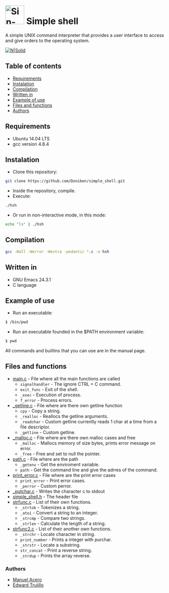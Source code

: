 # <a href="https://github.com/Manga08/simple-shul"><img src="https://upload.wikimedia.org/wikipedia/commons/thumb/4/4b/Bash_Logo_Colored.svg/1200px-Bash_Logo_Colored.svg.png" alt="Sin-ti-tulo-1" width="60" height="60" border="0"></a> Simple shell

A simple UNIX command interpreter that provides a user interface to access and give orders to the operating system.

[![N|Solid](https://lh3.googleusercontent.com/proxy/2HXz0jssqnR8UlxW-L4WhobBnk6O5QIBTWoUo0sv31Fbfb1pQBGFdzjZeH4UC2OCy-109f4onDje0o4eKvmSPPUYL2RQ8CSkAkJEMXcbutDOWFb-FZOdlbJZwckfRr0Eqrh2hEhSZwgnCPvzAkSoJRAj50s)](https://github.com/Manga08/simple-shull)

## Table of contents
* [Requirements](#requirements)
* [Instalation](#instalation)
* [Compilation](#compilation)
* [Written in](#written-in)
* [Example of use](#example-of-use)
* [Files and functions](#files-and-functions)
* [Authors](#authors)
## Requirements
* Ubuntu 14.04 LTS
* gcc version 4.8.4
## Instalation
*  Clone this repository:
```sh
git clone https://github.com/Doniben/simple_shell.git
```
* Inside the repository, compile.
* Execute:
```sh
./hsh
```
* Or run in non-interactive mode, in this mode:
```sh
echo "ls" | ./hsh
```
## Compilation
```sh
gcc -Wall -Werror -Wextra -pedantic *.c -o hsh
```
## Written in
* GNU Emacs 24.3.1
* C language
## Example of use
* Run an executable:
```sh
$ /bin/pwd
```
* Run an executable founded in the $PATH environment variable:
```sh
$ pwd
```
All commands and builtins that you can use are in the manual page.
## Files and functions
* [main.c](main.c) - File where all the main functions are called
  * `signalhandler` - The ignore CTRL + C command.
  * `exit_func` - Exit of the shell.
  * `_exec` - Execution of process.
  * `f_error` - Process errors.
* [_getline.c](_getline.c) - File where are there own getline function
  * `cpy` - Copy a string.
  * `_realloc` - Reallocs the getline arguments.
  * `_readchar` - Custom getline currently reads 1 char at a time from a file descriptor.
  * `_getline` - Custom getline.
* [_malloc.c](_malloc.c) - File where are there own malloc cases and free
  * `_malloc` - Mallocs memory of size bytes, prints error message on error.
  * `_free` - Free and set to null the pointer.
* [path.c](path.c) - File where are the path
  * `_getenv` - Get the enviroment variable.
  * `path` - Get the command line and give the adrres  of the command.
* [print_error.c](print_error.c) - File where are the print error cases
  * `print_error` - Print error cases.
  * `_perror` - Custom perror.
* [_putchar.c](_putchar.c) - Writes the character c to stdout
* [simple_shell.h](simple_shell.h) - The header file
* [strfunc.c](strfunc.c) - List of their own functions.
  * `_strtok` - Tokenizes a string.
  * `_atoi` - Convert a string to an integer.
  * `_strcmp` - Compare two strings.
  * `_strlen` - Calculate the length of a string.
* [strfunc2.c](strfunc2.c) - List of their another own functions.
  * `_strchr` - Locate character in string.
  * `print_number` - Prints a integer with purchar.
  * `_strstr` - Locate a substring.
  * `str_concat` - Print a reverse string.
  * `_strdup` - Prints the array reverse.
### Authors
 - [Manuel Acero](https://github.com/Manga08)
 - [Edward Trujillo](https://github.com/thiago1623)
 